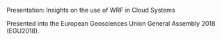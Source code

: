Presentation: Insights on the use of WRF in Cloud Systems

Presented into the European Geosciences Union General Assembly 2018 (EGU2018).
